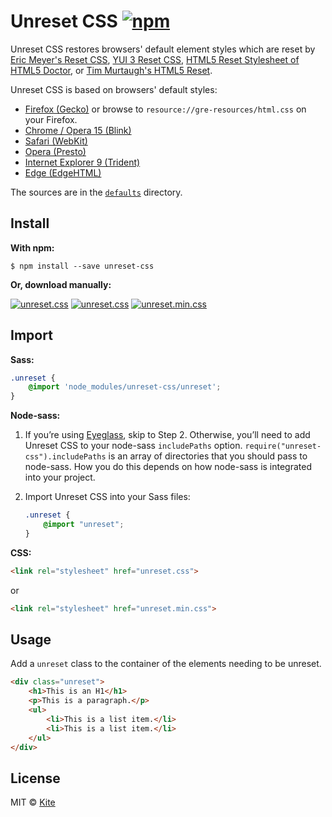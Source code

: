 # Unreset CSS [![npm](https://img.shields.io/npm/v/unreset-css.svg)](https://www.npmjs.com/package/unreset-css)

Unreset CSS restores browsers' default element styles which are reset by [Eric Meyer's Reset CSS](http://meyerweb.com/eric/tools/css/reset/), [YUI 3 Reset CSS](http://yuilibrary.com/yui/docs/cssreset/), [HTML5 Reset Stylesheet of HTML5 Doctor](http://html5doctor.com/html-5-reset-stylesheet/), or [Tim Murtaugh's HTML5 Reset](http://html5reset.org/).

Unreset CSS is based on browsers' default styles:

- [Firefox (Gecko)](https://dxr.mozilla.org/mozilla-central/source/layout/style/res/html.css) or browse to `resource://gre-resources/html.css` on your Firefox.
- [Chrome / Opera 15 (Blink)](https://chromium.googlesource.com/chromium/blink/+/master/Source/core/css/html.css)
- [Safari (WebKit)](http://trac.webkit.org/browser/trunk/Source/WebCore/css/html.css)
- [Opera (Presto)](http://www.iecss.com/opera-10.51.css)
- [Internet Explorer 9 (Trident)](http://www.iecss.com/ie-9.css)
- [Edge (EdgeHTML)](http://www.iecss.com/edgehtml-13.10586.css)

The sources are in the [`defaults`](https://github.com/ixkaito/unreset-css/tree/master/defaults) directory.

## Install

**With npm:**

```shell
$ npm install --save unreset-css
```

**Or, download manually:**

[![unreset.css](https://img.shields.io/badge/Download-_unreset.scss-brightgreen.svg)](https://raw.githubusercontent.com/ixkaito/unreset-css/master/_unreset.scss) [![unreset.css](https://img.shields.io/badge/Download-unreset.css-brightgreen.svg)](https://raw.githubusercontent.com/ixkaito/unreset-css/master/dist/unreset.css) [![unreset.min.css](https://img.shields.io/badge/Download-unreset.min.css-brightgreen.svg)](https://raw.githubusercontent.com/ixkaito/unreset-css/master/dist/unreset.min.css)

## Import

**Sass:**

```scss
.unreset {
    @import 'node_modules/unreset-css/unreset';
}
```

**Node-sass:**

1.  If you’re using [Eyeglass](http://eyeglass.rocks), skip to Step 2. Otherwise, you’ll need to add Unreset CSS to your node-sass `includePaths` option. `require("unreset-css").includePaths` is an array of directories that you should pass to node-sass. How you do this depends on how node-sass is integrated into your project.

2.  Import Unreset CSS into your Sass files:

    ```scss
    .unreset {
        @import "unreset";
    }
    ```

**CSS:**

```html
<link rel="stylesheet" href="unreset.css">
```

or 

```html
<link rel="stylesheet" href="unreset.min.css">
```

## Usage

Add a `unreset` class to the container of the elements needing to be unreset.

```html
<div class="unreset">
    <h1>This is an H1</h1>
    <p>This is a paragraph.</p>
    <ul>
        <li>This is a list item.</li>
        <li>This is a list item.</li>
    </ul>
</div>
```

## License

MIT © [Kite](https://github.com/ixkaito)
